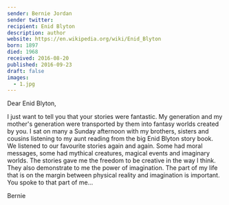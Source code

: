 ```yaml
---
sender: Bernie Jordan
sender twitter:
recipient: Enid Blyton
description: author
website: https://en.wikipedia.org/wiki/Enid_Blyton
born: 1897
died: 1968
received: 2016-08-20
published: 2016-09-23
draft: false
images:
  - 1.jpg
---
```

Dear Enid Blyton,

I just want to tell you that your stories were fantastic. My generation and my mother's generation were transported by them into fantasy worlds created by you. I sat on many a Sunday afternoon with my brothers, sisters and cousins listening to my aunt reading from the big Enid Blyton story book. We listened to our favourite stories again and again. Some had moral messages, some had mythical creatures, magical events and imaginary worlds. The stories gave me the freedom to be creative in the way I think. They also demonstrate to me the power of imagination. The part of my life that is on the margin between physical reality and imagination is important. You spoke to that part of me...

Bernie